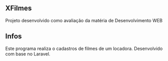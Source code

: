 ## XFilmes

Projeto desenvolvido como avaliação da matéria de Desenvolvimento WEB

## Infos

Este programa realiza o cadastros de filmes de um locadora. Desenvolvido com base no Laravel.
